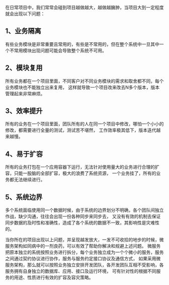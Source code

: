 在日常项目中，我们常常会碰到项目越做越大，越做越臃肿，当项目大到一定程度就会出现以下问题：

1、业务隔离
-----------
有些业务模块是非常重要且常用的，有些是不常用的，但在整个系统中一旦其中一个不常用模块出现问题可能会导致整个系统不可用。

2、模块复用
-------------
所有业务都在一个项目里面，不同客户对不同业务模块的需求和取舍都不同，每个业务模块也不能独立出来复用，
这样就导致一个项目改来改去N多个版本，版本管理起来非常麻烦。

3、效率提升
--------------
所有的业务在一个项目里面，团队所有的人在同一个项目中修改，哪怕一个小小的修改，都需要进行全量的测试，测试苦不堪然，
工作效率极其低下，版本迭代越来越慢。

4、易于扩容
------------
所有的业务打包在一个应用容器下运行，无法针对使用量大的业务进行合理的扩容，只能一股脑的全部扩容，极大的浪费了系统资源，
一个业务挂了，所有的业务都无法继续进行。

5、系统边界
-------------
多个系统面临使用同一个数据时候，由于系统的边界划分不明确，各个团队间独立作战，缺少沟通，往往会出现一份各种同步来同步去，
又没有有效的机制去保证同步数据的及时性和准确性，造成了各个系统的数据不一致，其影响性是灾难性的。

当你所在的项目出现以上问题，并呈现越发放大，一发不可收拾的地步的时候，微服务架构如同病中的一剂良药，可以有效了帮助你解决和规避上述问题。
微服务把原本独立的系统按照业务进行拆分，每个业务独立成为一个个微小的服务，服务之间通过契约协议进行协作，服务与服务约定接口协议及通信方式，
如果采用微服务架构，那么就可以按照业务独立安排开发团队，各开发团队互相不受影响，各服务拥有自身独立的数据库、应用、接口及运行环境，
可有针对性的根据不同服务的用途、性质进行有效的扩容及容灾策略。
